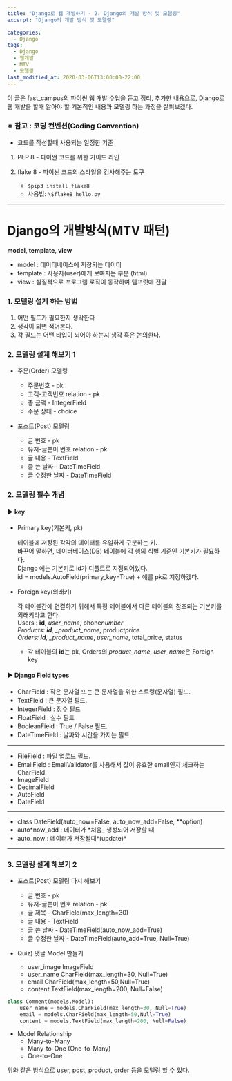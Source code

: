 ```yaml
---
title: "Django로 웹 개발하기 - 2. Django의 개발 방식 및 모델링"
excerpt: "Django의 개발 방식 및 모델링"

categories:
  - Django
tags:
  - Django
  - 웹개발
  - MTV
  - 모델링
last_modified_at: 2020-03-06T13:00:00-22:00
---
```


이 글은 fast_campus의 파이썬 웹 개발 수업을 듣고 정리, 추가한 내용으로, Django로 웹 개발을 할때 알아야 할 기본적인 내용과 모델링 하는 과정을 살펴보겠다.

### ※ 참고 : 코딩 컨벤션(Coding Convention)

- 코드를 작성할때 사용되는 일정한 기준

1.  PEP 8 - 파이썬 코드를 위한 가이드 라인

2.  flake 8 - 파이썬 코드의 스타일을 검사해주는 도구
    - `$pip3 install flake8`
    - 사용법: `\$flake8 hello.py`

---

# Django의 개발방식(MTV 패턴)

**model, template, view**

- model : 데이터베이스에 저장되는 데이터
- template : 사용자(user)에게 보여지는 부분 (html)
- view : 실질적으로 프로그램 로직이 동작하여 템프릿에 전달

### 1. 모델링 설계 하는 방법

1. 어떤 필드가 필요한지 생각한다
2. 생각이 되면 적어본다.
3. 각 필드는 어떤 타입이 되어야 하는지 생각 혹은 논의한다.

### 2. 모델링 설계 해보기 1

- 주문(Order) 모델링

  - 주문번호 - pk
  - 고객-고객번호 relation - pk
  - 총 금액 - IntegerField
  - 주문 상태 - choice

- 포스트(Post) 모델링

  - 글 번호 - pk
  - 유저-글쓴이 번호 relation - pk
  - 글 내용 - TextField
  - 글 쓴 날짜 - DateTimeField
  - 글 수정한 날짜 - DateTimeField

### 2. 모델링 필수 개념

#### ▶ key

- Primary key(기본키, pk)

  테이블에 저장된 각각의 데이터를 유일하게 구분하는 키.  
  바꾸어 말하면, 데이터베이스(DB) 테이블에 각 행의 식별 기준인 기본키가 필요하다.  
  Django 에는 기본키로 id가 디폴트로 지정되어있다.  
  id = models.AutoField(primary_key=True) + 얘를 pk로 지정하겠다.

- Foreign key(외래키)

  각 테이블간에 연결하기 위해서 특정 테이블에서 다른 테이블의 참조되는 기본키를 외래키라고 한다.  
  Users : **id**, _user_name_, phone*number  
  Products: **id**, \_product_name*, product*price  
  Orders: **id**, \_product_name*, _user_name_, total_price, status

  - 각 테이블의 **id**는 pk, Orders의 _product_name_, *user_name*은 Foreign key

#### ▶ Django Field types

- CharField : 작은 문자열 또는 큰 문자열을 위한 스트링(문자열) 필드.
- TextField : 큰 문자열 필드.
- IntegerField : 정수 필드
- FloatField : 실수 필드
- BooleanField : True / False 필드.
- DateTimeField : 날짜와 시간을 가지는 필드

---

- FileField : 파일 업로드 필드.
- EmailField : EmailValidator를 사용해서 값이 유효한 email인지 체크하는 CharField.
- ImageField
- DecimalField
- AutoField
- DateField

---

- class DateField(auto_now=False, auto_now_add=False, \*\*option)
- auto*now_add : 데이터가 *처음\_ 생성되어 저장할 때
- auto_now : 데이터가 저장될때*(update)*

---

### 3. 모델링 설계 해보기 2

- 포스트(Post) 모델링 다시 해보기

  - 글 번호 - pk
  - 유저-글쓴이 번호 relation - pk
  - 글 제목 - CharField(max_length=30)
  - 글 내용 - TextField
  - 글 쓴 날짜 - DateTimeField(auto_now_add=True)
  - 글 수정한 날짜 - DateTimeField(auto_add=True, Null=True)

- Quiz) 댓글 Model 만들기

  - user_image ImageField
  - user_name CharField(max_length=30, Null=True)
  - email CharField(max_length=50,Null=True)
  - content TextField(max_length=200, Null=False)

```py
class Comment(models.Model):
	user_name = models.CharField(max_length=30, Null=True)
	email = models.CharField(max_length=50,Null=True)
	content = models.TextField(max_length=200, Null=False)
```

- Model Relationship
  - Many-to-Many
  - Many-to-One (One-to-Many)
  - One-to-One

위와 같은 방식으로 user, post, product, order 등을 모델링 할 수 있다.
